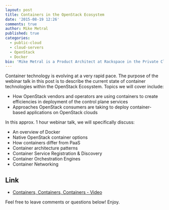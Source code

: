 ```yaml
---
layout: post
title: Containers in the OpenStack Ecosystem
date: '2015-08-19 12:26'
comments: true
author: Mike Metral
published: true
categories:
  - public-cloud
  - cloud-servers
  - OpenStack
  - Docker
bio: 'Mike Metral is a Product Architect at Rackspace in the Private Cloud R&D organization currently operating as a subject-matter expert in the field of containers. You can follow Mike on Twitter @mikemetral and Github as metral.'
---
```


Container technology is evolving at a very rapid pace. The purpose of the
webinar talk in this post is to describe the current state of container technologies within the
OpenStack Ecosystem. Topics we will cover include:

* How OpenStack vendors and operators are using containers to create
efficiencies in deployment of the control plane services 
* Approaches OpenStack consumers are taking to deploy container-based
applications on OpenStack clouds

<!-- more -->

In this approx. 1 hour webinar talk, we will specifically discuss:

* An overview of Docker
* Native OpenStack container options
* How containers differ from PaaS
* Container architecture patterns
* Container Service Registration & Discovery
* Container Orchestration Engines
* Container Networking

## Link
* [Containers, Containers, Containers - Video](https://www.brighttalk.com/webcast/11427/160335)

Feel free to leave comments or questions below! Enjoy.
